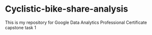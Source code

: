 # Cyclistic-bike-share-analysis
This is my repository for Google Data Analytics Professional Certificate capstone task 1
